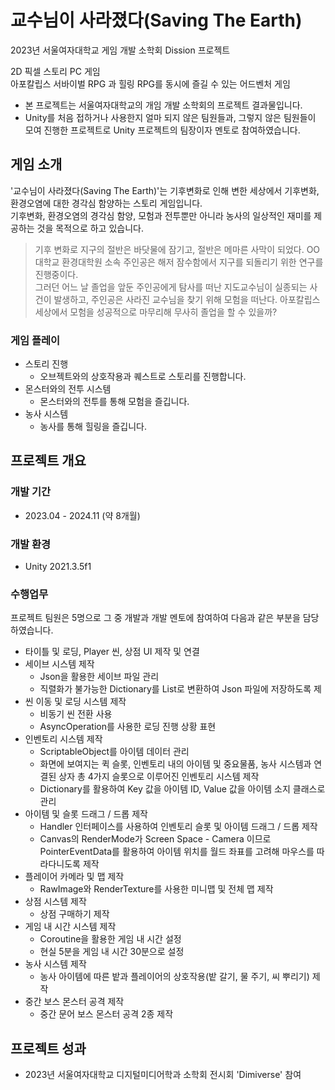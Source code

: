 # 교수님이 사라졌다(Saving The Earth)
2023년 서울여자대학교 게임 개발 소학회 Dission 프로젝트<br/>

2D 픽셀 스토리 PC 게임<br/>
아포칼립스 서바이벌 RPG 과 힐링 RPG를 동시에 즐길 수 있는 어드벤처 게임<br/>
* 본 프로젝트는 서울여자대학교의 개임 개발 소학회의 프로젝트 결과물입니다.
* Unity를 처음 접하거나 사용한지 얼마 되지 않은 팀원들과, 그렇지 않은 팀원들이 모여 진행한 프로젝트로 Unity 프로젝트의 팀장이자 멘토로 참여하였습니다.

## 게임 소개
'교수님이 사라졌다(Saving The Earth)'는 기후변화로 인해 변한 세상에서 기후변화, 환경오염에 대한 경각심 함양하는 스토리 게임입니다.<br>
기후변화, 환경오염의 경각심 함양, 모험과 전투뿐만 아니라 농사의 일상적인 재미를 제공하는 것을 목적으로 하고 있습니다. <br/>

> 기후 변화로 지구의 절반은 바닷물에 잠기고, 절반은 메마른 사막이 되었다. OO대학교 환경대학원 소속 주인공은 해저 잠수함에서 지구를 되돌리기 위한 연구를 진행중이다. <br/>
> 그러던 어느 날 졸업을 앞둔 주인공에게 탐사를 떠난 지도교수님이 실종되는 사건이 발생하고, 주인공은 사라진 교수님을 찾기 위해 모험을 떠난다. 아포칼립스 세상에서 모험을 성공적으로 마무리해 무사히 졸업을 할 수 있을까?

### 게임 플레이
* 스토리 진행
  * 오브젝트와의 상호작용과 퀘스트로 스토리를 진행합니다.
* 몬스터와의 전투 시스템
  * 몬스터와의 전투를 통해 모험을 즐깁니다.
* 농사 시스템
  * 농사를 통해 힐링을 즐깁니다.
## 프로젝트 개요
### 개발 기간
* 2023.04 - 2024.11 (약 8개월)
### 개발 환경
* Unity 2021.3.5f1
### 수행업무
프로젝트 팀원은 5명으로 그 중 개발과 개발 멘토에 참여하여 다음과 같은 부분을 담당하였습니다.
* 타이틀 및 로딩, Player 씬, 상점 UI 제작 및 연결
* 세이브 시스템 제작
  * Json을 활용한 세이브 파일 관리
  * 직렬화가 불가능한 Dictionary를 List로 변환하여 Json 파일에 저장하도록 제
* 씬 이동 및 로딩 시스템 제작
  * 비동기 씬 전환 사용
  * AsyncOperation를 사용한 로딩 진행 상황 표현
* 인벤토리 시스템 제작
  * ScriptableObject를 아이템 데이터 관리
  * 화면에 보여지는 퀵 슬롯, 인벤토리 내의 아이템 및 중요물품, 농사 시스템과 연결된 상자 총 4가지 슬롯으로 이루어진 인벤토리 시스템 제작
  * Dictionary를 활용하여 Key 값을 아이템 ID, Value 값을 아이템 소지 클래스로 관리
* 아이템 및 슬롯 드래그 / 드롭 제작
  * Handler 인터페이스를 사용하여 인벤토리 슬롯 및 아이템 드래그 / 드롭 제작
  * Canvas의 RenderMode가 Screen Space - Camera 이므로 PointerEventData를 활용하여 아이템 위치를 월드 좌표를 고려해 마우스를 따라다니도록 제작
* 플레이어 카메라 및 맵 제작
  * RawImage와 RenderTexture를 사용한 미니맵 및 전체 맵 제작
* 상점 시스템 제작
  * 상점 구매하기 제작
* 게임 내 시간 시스템 제작
  * Coroutine을 활용한 게임 내 시간 설정
  * 현실 5분을 게임 내 시간 30분으로 설정 
* 농사 시스템 제작
  * 농사 아이템에 따른 밭과 플레이어의 상호작용(밭 갈기, 물 주기, 씨 뿌리기) 제작
* 중간 보스 몬스터 공격 제작
  * 중간 문어 보스 몬스터 공격 2종 제작
## 프로젝트 성과
* 2023년 서울여자대학교 디지털미디어학과 소학회 전시회 'Dimiverse' 참여

